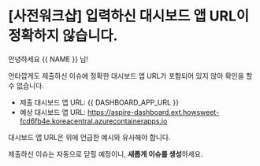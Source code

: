 # [사전워크샵] 입력하신 대시보드 앱 URL이 정확하지 않습니다.

안녕하세요 {{ NAME }} 님!

안타깝게도 제출하신 이슈에 정확한 대시보드 앱 URL가 포함되어 있지 않아 확인을 할 수 없습니다.

* 제출 대시보드 앱 URL: {{ DASHBOARD_APP_URL }}
* 예상 대시보드 앱 URL: https://aspire-dashboard.ext.howsweet-fcd6fb4e.koreacentral.azurecontainerapps.io

대시보드 앱 URL은 위에 언급한 예시와 유사해야 합니다.

제출하신 이슈는 자동으로 닫힐 예정이니, **새롭게 이슈를 생성**하세요.
